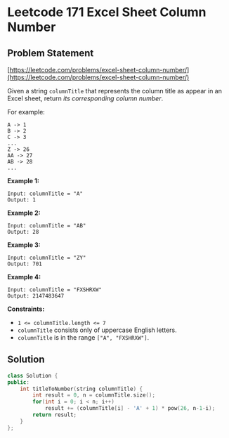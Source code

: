 # Leetcode 171 Excel Sheet Column Number

## Problem Statement

[https://leetcode.com/problems/excel-sheet-column-number/](https://leetcode.com/problems/excel-sheet-column-number/)

Given a string `columnTitle` that represents the column title as appear in an Excel sheet, return _its corresponding column number_.

For example:

```text
A -> 1
B -> 2
C -> 3
...
Z -> 26
AA -> 27
AB -> 28 
...
```

**Example 1:**

```text
Input: columnTitle = "A"
Output: 1
```

**Example 2:**

```text
Input: columnTitle = "AB"
Output: 28
```

**Example 3:**

```text
Input: columnTitle = "ZY"
Output: 701
```

**Example 4:**

```text
Input: columnTitle = "FXSHRXW"
Output: 2147483647
```

**Constraints:**

* `1 <= columnTitle.length <= 7`
* `columnTitle` consists only of uppercase English letters.
* `columnTitle` is in the range `["A", "FXSHRXW"]`.

## Solution

```cpp
class Solution {
public:
    int titleToNumber(string columnTitle) {
        int result = 0, n = columnTitle.size();
        for(int i = 0; i < n; i++)
            result += (columnTitle[i] - 'A' + 1) * pow(26, n-1-i);
        return result;
    }
};
```

